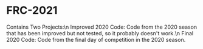 # FRC-2021

Contains Two Projects:\n
Improved 2020 Code: Code from the 2020 season that has been improved but not tested, so it probably doesn't work.\n
Final 2020 Code: Code from the final day of competition in the 2020 season.

